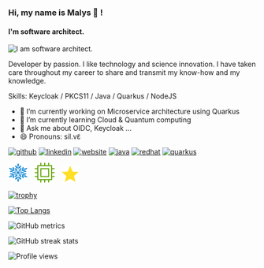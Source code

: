 <!-- https://arturssmirnovs.github.io/github-profile-readme-generator/ -->
<!-- https://gifrun.com/youtube/?v=3RGEYYJmMtU -->
### Hi, my name is Malys 🤖 !
#### I'm software architect.
![I am software architect.](https://malys.github.io/images/banner.gif)

Developer by passion. I like technology and science innovation. I have taken care throughout my career to share and transmit my know-how and my knowledge.

Skills: Keycloak / PKCS11 / Java / Quarkus / NodeJS

- 🔭 I’m currently working on Microservice architecture using Quarkus 
- 🌱 I’m currently learning Cloud & Quantum computing 
- 💬 Ask me about OIDC, Keycloak ... 
- 😄 Pronouns:  sil.vɛ̃ 


[<img src='https://cdn.jsdelivr.net/npm/simple-icons@3.0.1/icons/github.svg' alt='github' height='40'>](https://github.com/malys)  [<img src='https://cdn.jsdelivr.net/npm/simple-icons@3.0.1/icons/linkedin.svg' alt='linkedin' height='40'>](https://www.linkedin.com/in/sylvain-malnuit-78368467/)  [<img src='https://cdn.jsdelivr.net/npm/simple-icons@3.0.1/icons/icloud.svg' alt='website' height='40'>](https://malys.github.io)  [<img src='https://cdn.jsdelivr.net/npm/simple-icons@3.0.1/icons/java.svg' alt='java' height='40'>](https://malys.github.io/tags/java/)  [<img src='https://cdn.jsdelivr.net/npm/simple-icons@3.0.1/icons/redhat.svg' alt='redhat' height='40'>](https://malys.github.io/tags/keycloak/)  [<img src='https://cdn.jsdelivr.net/npm/simple-icons@3.0.1/icons/quarkus.svg' alt='quarkus' height='40'>](https://malys.github.io/tags/quarkus/)  

<a href='https://archiveprogram.github.com/'><img src='https://raw.githubusercontent.com/acervenky/animated-github-badges/master/assets/acbadge.gif' width='40' height='40'></a> <a href='https://docs.github.com/en/developers'><img src='https://raw.githubusercontent.com/acervenky/animated-github-badges/master/assets/devbadge.gif' width='40' height='40'></a> <a href='https://stars.github.com/'><img src='https://raw.githubusercontent.com/acervenky/animated-github-badges/master/assets/starbadge.gif' width='35' height='35'></a> 

[![trophy](https://github-profile-trophy.vercel.app/?username=malys)](https://github.com/ryo-ma/github-profile-trophy)

[![Top Langs](https://github-readme-stats.vercel.app/api/top-langs/?username=malys)](https://github.com/anuraghazra/github-readme-stats)

![GitHub metrics](https://metrics.lecoq.io/malys)  

![GitHub streak stats](https://github-readme-streak-stats.herokuapp.com/?user=malys)  

![Profile views](https://gpvc.arturio.dev/malys)  
